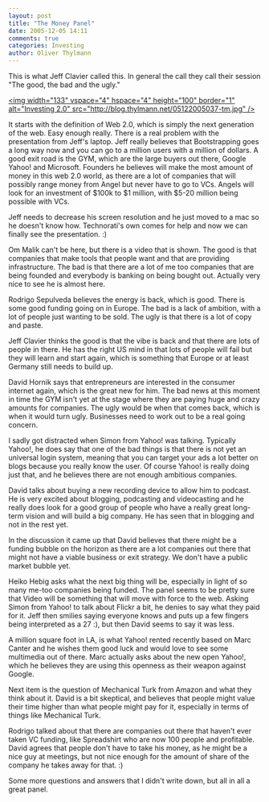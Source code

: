 ```yaml
---
layout: post
title: "The Money Panel"
date: 2005-12-05 14:11
comments: true
categories: Investing
author: Oliver Thylmann
---
```






This is what Jeff Clavier called this. In general the call they call their session &quot;The good, the bad and the ugly.&quot;

[&lt;img width=&quot;133&quot; vspace=&quot;4&quot; hspace=&quot;4&quot; height=&quot;100&quot; border=&quot;1&quot; alt=&quot;Investing 2.0&quot; src=&quot;http://blog.thylmann.net/05122005037-tm.jpg&quot; /&gt;](http://blog.thylmann.net/05122005037.jpg)

It starts with the definition of Web 2.0, which is simply the next generation of the web. Easy enough really. There is a real problem with the presentation from Jeff's laptop. Jeff really believes that Bootstrapping goes a long way now and you can go to a million users with a million of dollars. A good exit road is the GYM, which are the large buyers out there, Google Yahoo! and Microsoft. Founders he believes will make the most amount of money in this web 2.0 world, as there are a lot of companies that will possibly range money from Angel but never have to go to VCs. Angels will look for an investment of $100k to $1 million, with $5-20 million being possible with VCs.

Jeff needs to decrease his screen resolution and he just moved to a mac so he doesn't know how. Technorati's own comes for help and now we can finally see the presentation. :)

Om Malik can't be here, but there is a video that is shown. The good is that companies that make tools that people want and that are providing infrastructure. The bad is that there are a lot of me too companies that are being founded and everybody is banking on being bought out. Actually very nice to see he is almost here.

Rodrigo Sepulveda believes the energy is back, which is good. There is some good funding going on in Europe. The bad is a lack of ambition, with a lot of people just wanting to be sold. The ugly is that there is a lot of copy and paste.

Jeff Clavier thinks the good is that the vibe is back and that there are lots of people in there. He has the right US mind in that lots of people will fail but they will learn and start again, which is something that Europe or at least Germany still needs to build up.

David Hornik says that entrepreneurs are interested in the consumer internet again, which is the great new for him. The bad news at this moment in time the GYM isn't yet at the stage where they are paying huge and crazy amounts for companies. The ugly would be when that comes back, which is when it would turn ugly. Businesses need to work out to be a real going concern.

I sadly got distracted when Simon from Yahoo! was talking. Typically Yahoo!, he does say that one of the bad things is that there is not yet an universal login system, meaning that you can target your ads a lot better on blogs because you really know the user. Of course Yahoo! is really doing just that, and he believes there are not enough ambitious companies.

David talks about buying a new recording device to allow him to podcast. He is very excited about blogging, podcasting and videocasting and he really does look for a good group of people who have a really great long-term vision and will build a big company. He has seen that in blogging and not in the rest yet.

In the discussion it came up that David believes that there might be a funding bubble on the horizon as there are a lot companies out there that might not have a viable business or exit strategy. We don't have a public market bubble yet.

Heiko Hebig asks what the next big thing will be, especially in light of so many me-too companies being funded. The panel seems to be pretty sure that Video will be something that will move with force to the web. Asking Simon from Yahoo! to talk about Flickr a bit, he denies to say what they paid for it. Jeff then smilies saying everyone knows and puts up a few fingers being interpreted as a 27 :), but then David seems to say it was less.

A million square foot in LA, is what Yahoo! rented recently based on Marc Canter and he wishes them good luck and would love to see some multimedia out of there. Marc actually asks about the new open Yahoo!, which he believes they are using this openness as their weapon against Google.

Next item is the question of Mechanical Turk from Amazon and what they think about it. David is a bit skeptical, and believes that people might value their time higher than what people might pay for it, especially in terms of things like Mechanical Turk.

Rodrigo talked about that there are companies out there that haven't ever taken VC funding, like Spreadshirt who are now 100 people and profitable. David agrees that people don't have to take his money, as he might be a nice guy at meetings, but not nice enough for the amount of share of the company he takes away for that. :)

Some more questions and answers that I didn't write down, but all in all a great panel.







